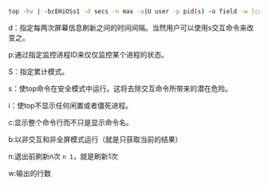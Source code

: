 ```bash
top -hv | -bcEHiOSs1 -d secs -n max -u|U user -p pid(s) -o field -w [cols]
```

d：指定每两次屏幕信息刷新之间的时间间隔。当然用户可以使用s交互命令来改变之。

p:通过指定监控进程ID来仅仅监控某个进程的状态。

S：指定累计模式。

s：使top命令在安全模式中运行。这将去除交互命令所带来的潜在危险。

i：使top不显示任何闲置或者僵死进程。

c:显示整个命令行而不只是显示命令名。

b:以非交互和非全屏模式运行（就是只获取当前的结果）

n:退出前刷新n次 `n 1`，就是刷新1次

w:输出的行数